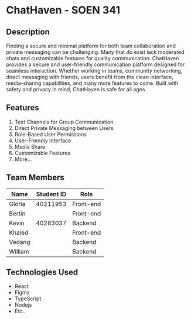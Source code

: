 # ChatHaven - SOEN 341

## Description

Finding a secure and minimal platform for both team collaboration and private messaging can be challenging. Many that do exist lack moderated chats and  customizable features for quality communication. ChatHaven provides a secure and user-friendly communication platform designed for seamless interaction. Whether working in teams, community networking, direct messaging with friends, users benefit from the clean interface, media-sharing capabilities, and many more features to come. Built with safety and privacy in mind, ChatHaven is safe for all ages. 

## Features

1. Text Channels for Group Communication
2. Direct Private Messaging between Users
3. Role-Based User Permissions
4. User-Friendly Interface
5. Media Share
6. Customizable Features
7. More...

## Team Members

| Name | Student ID| Role |
|----------|----------|----------|
| Gloria    | 40211953   | Front-end   |
| Bertin    |   | Front-end  |
| Kevin    | 40283037 | Backend |
| Khaled    |    | Front-end    |
| Vedang    |   | Backend   |
| William    |  | Backend   |

## Technologies Used
- React
- Figma
- TypeScript
- Nodejs
- Etc..

